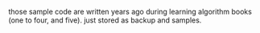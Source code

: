 those sample code are written years ago during learning algorithm books (one to four, and five).
just stored as backup and samples.
